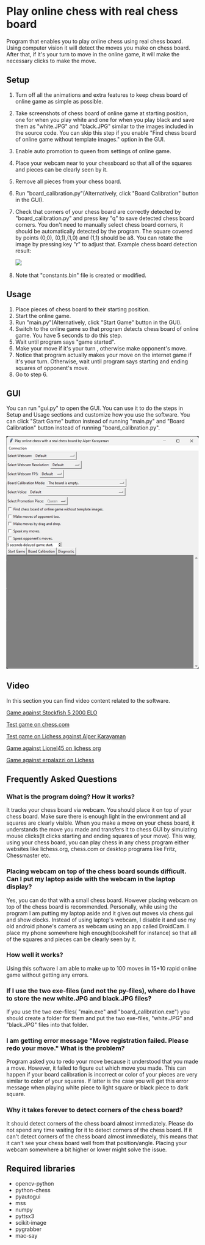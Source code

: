 # Play online chess with real chess board
Program that enables you to play online chess using real chess board.  Using computer vision it will detect the moves you make on chess board. After that, if it's your turn to move in the online game, it will make the necessary clicks to make the move.

## Setup

1. Turn off all the animations and extra features to keep chess board of online game as simple as possible.

2. Take screenshots of chess board of online game at starting position, one for when you play white and one for when you play black and save them as "white.JPG" and "black.JPG" similar to the images included in the source code. You can skip this step if you enable "Find chess board of online game without template images." option in the GUI.

3. Enable auto promotion to queen from settings of online game.

4. Place your webcam near to your chessboard so that all of the squares and pieces can be clearly seen by it.

5. Remove all pieces from your chess board.

6. Run "board_calibration.py"(Alternatively, click "Board Calibration" button in the GUI).

7. Check that corners of your chess board are correctly detected by "board_calibration.py" and press key "q" to save detected chess board corners. You don't need to manually select chess board corners, it should be automatically detected by the program. The square covered by points (0,0), (0,1),(1,0) and (1,1) should be a8. You can rotate the image by pressing key "r" to adjust that. Example chess board detection result:

   ![](https://github.com/karayaman/Play-online-chess-with-real-chess-board/blob/main/chessboard_detection_result.jpg?raw=true)

8. Note that "constants.bin" file is created or modified.

## Usage

1. Place pieces of chess board to their starting position.
2. Start the online game.
3. Run "main.py"(Alternatively, click "Start Game" button in the GUI).
4. Switch to the online game so that program detects chess board of online game. You have 5 seconds to do this step.
5.  Wait until program says "game started".
6. Make your move if it's your turn , otherwise make opponent's move.
8. Notice that program actually makes your move on the internet game if it's your turn. Otherwise, wait until program says starting and ending squares of opponent's move. 
9. Go to step 6.

## GUI

You can run "gui.py" to open the GUI. You can use it to do the steps in Setup and Usage sections and customize how you use the software. You can click "Start Game" button instead of running "main.py" and "Board Calibration" button instead of running "board_calibration.py".

![](https://github.com/karayaman/Play-online-chess-with-real-chess-board/blob/main/gui.JPG?raw=true)

## Video

In this section you can find video content related to the software.

[Game against Stockfish 5 2000 ELO](https://youtu.be/6KV4kHBKh3w)

[Test game on chess.com](https://youtu.be/Z3-hE0JbJf0)

[Test game on Lichess against Alper Karayaman](https://youtu.be/rz-2QRwYVNY)

[Game against Lionel45 on lichess org](https://youtu.be/YC5-6DXq_CI)

[Game against erpalazzi on Lichess](https://youtu.be/XXKsIOWz9QQ)

## Frequently Asked Questions

### What is the program doing? How it works? 

It tracks your chess board via webcam. You should place it on top of your chess board. Make sure there
is enough light in the environment and all squares are clearly visible. When you make a move on your chess board, it understands the move you made and transfers it to chess GUI by simulating mouse clicks(It clicks starting and ending squares of your move). This way, using your chess board, you can play chess in any chess program either websites like lichess.org, chess.com or desktop programs like Fritz, Chessmaster etc.

### Placing webcam on top of the chess board sounds difficult. Can I put my laptop aside with the webcam in the laptop display?

Yes, you can do that with a small chess board. However placing webcam on top of the chess board is recommended. Personally, while using the program I am putting my laptop aside and it gives out moves via chess gui and show clocks. Instead of using laptop's webcam, I disable it
and use my old android phone's camera as webcam using an app called DroidCam. I place my phone
somewhere high enough(bookshelf for instance) so that all of the squares and pieces can be clearly seen by it.

### How well it works?

Using this software I am able to make up to 100 moves in 15+10 rapid online game without getting any errors.

### If I use the two exe-files (and not the py-files), where do I have to store the new white.JPG and black.JPG files?

If you use the two exe-files( "main.exe" and "board_calibration.exe") you should create a folder for them and put the two exe-files, "white.JPG" and "black.JPG" files into that folder.

### I am getting error message "Move registration failed. Please redo your move." What is the problem?

Program asked you to redo your move because it understood that you made a move. However, it failed to figure out which move you made. This can happen if your board calibration is incorrect or color of your pieces are very similar to color of your squares. If latter is the case you will get this error message when playing white piece to light square or black piece to dark square. 

### Why it takes forever to detect corners of the chess board?

It should detect corners of the chess board almost immediately. Please do not spend any time waiting for it to detect corners of the chess board. If it can't detect corners of the chess board almost immediately, this means that it can't see your chess board well from that position/angle. Placing your webcam somewhere a bit higher or lower might solve the issue.

## Required libraries

- opencv-python
- python-chess
- pyautogui
- mss
- numpy
- pyttsx3
- scikit-image
- pygrabber
- mac-say

